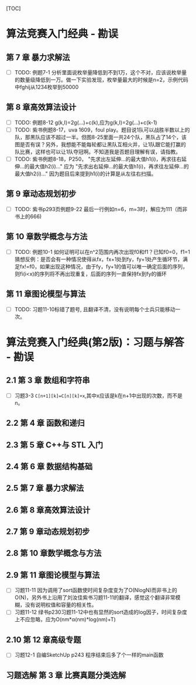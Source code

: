 [TOC]
# 算法竞赛入门经典 - 勘误

## 第 7 章 暴力求解法
- [ ] TODO: 例题7-1 分析里面说枚举量降低到不到1万，这个不对，应该说枚举量的数量级降低到一万。做一下实验发现，枚举量最大的时候是n=2，示例代码中fghij从1234枚举到50000

##  第 8 章高效算法设计
- [ ] TODO: 例题8-12  g(k,I)=2g(...)+c(k),应为g(k,I)=2g(...)+c(k-1)
- [ ] TODO: 紫书例题8-17，uva 1609，foul play。题目说1队可以战胜半数以上的队，那黑队应该不超过一半。但图8-25里面一共24个队，黑队占了14个，该图是否有误？另外，我想能不能每轮都让黑队互相火并，让1队跟它能打赢的队比赛，这样也可以让1队夺冠啊。不知道我是否题目理解有误，请指教。
- [ ] TODO: 紫书例题8-18，P250，
  "先求出左延伸...的最大值h1(i)，再求往右延伸...的最大值h2(i)..."
  应为
  "先求出右延伸...的最大值h1(i)，再求往左延伸...的最大值h2(i)..."
  因为题目后来提到h1(i)的计算是从左往右扫描。

## 第 9 章动态规划初步
- [ ] TODO: 紫书p293页例题9-22 最后一行例如n=6，m=3时，解应为111（而非书上的666)

## 第 10 章数学概念与方法
- [ ] TODO: 例题10-1 如何证明可以在n^2范围内再次出现f0和f1？已知f0=0，f1=1 猜想反例：是否会有一种情况使得从fx，fx+1处到fy，fy+1处产生循环节，满足fx!=f0，如果出现这种情况，由于fy，fy+1的值可以唯一确定后面的序列，则fi(i<x)的序列将不再出现重复，后面的序列一直保持fx到fy的循环

## 第 11 章图论模型与算法
- [ ] TODO: 习题11-10标错了题号, 且翻译不清，没有说明每个士兵只能移动一次。



# 算法竞赛入门经典(第2版)：习题与解答 - 勘误
## 2.1 第 3 章 数组和字符串
- [ ] 习题3-3 `C[n+1][k]=C[n][k]+x`,其中x应该是k在n+1中出现的次数，而不是n。

## 2.2 第 4 章 函数和递归
## 2.3 第 5 章 C++与 STL 入门
## 2.4 第 6 章 数据结构基础
## 2.5 第 7 章 暴力求解法
## 2.6 第 8 章高效算法设计
## 2.7 第 9 章动态规划初步
## 2.8 第 10 章数学概念与方法
## 2.9 第 11 章图论模型与算法
- [ ] 习题11-11 因为调用了sort函数使时间复杂度变为了O(NlogN)而非书上的O(N)，另外书上沿用了刘汝佳紫书习题11-11的翻译，感觉这个翻译非常模糊，没有说明权值和容量的相关性。
- [ ] 习题11-12 绿书p230习题11-12中也有显然的sort造成的log因子，时间复杂度上不应忽略，应为O(nm\*α(nm)\*log(nm)+T)

## 2.10 第 12 章高级专题
- [ ] 习题12-1 自编SketchUp p243 程序结束后多了个一样的main函数

## 习题选解 第 3 章 比赛真题分类选解